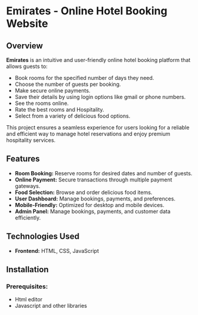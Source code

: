 # Emirates - Online Hotel Booking Website

## Overview
**Emirates** is an intuitive and user-friendly online hotel booking platform that allows guests to:
- Book rooms for the specified number of days they need.
- Choose the number of guests per booking.
- Make secure online payments.
- Save their details by using login options like gmail or phone numbers.
- See the rooms online.
- Rate the best rooms and Hospitality.
- Select from a variety of delicious food options.

This project ensures a seamless experience for users looking for a reliable and efficient way to manage hotel reservations and enjoy premium hospitality services.

## Features
- **Room Booking:** Reserve rooms for desired dates and number of guests.
- **Online Payment:** Secure transactions through multiple payment gateways.
- **Food Selection:** Browse and order delicious food items.
- **User Dashboard:** Manage bookings, payments, and preferences.
- **Mobile-Friendly:** Optimized for desktop and mobile devices.
- **Admin Panel:** Manage bookings, payments, and customer data efficiently.

## Technologies Used
- **Frontend:** HTML, CSS, JavaScript

## Installation
### Prerequisites:
- Html editor
- Javascript and other libraries
